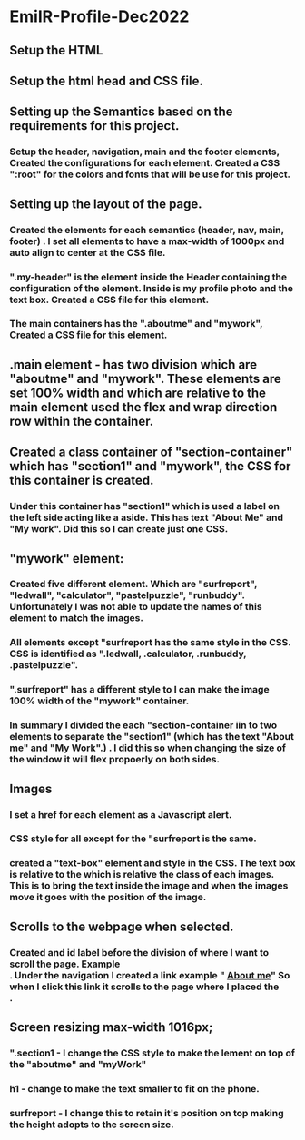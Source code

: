 # EmilR-Profile-Dec2022

## Setup the HTML 

## Setup the html head and CSS file.

## Setting up the Semantics based on the requirements for this project.

### Setup the header, navigation, main and the footer elements, Created the configurations for each element.  Created a CSS ":root" for the colors and fonts that will be use for this project.  

## Setting up the layout of the page.

### Created the elements for each semantics (header, nav, main, footer) .  I set all elements to have a max-width of 1000px and auto align to center at the CSS file.  

### ".my-header" is the element inside the Header  containing the configuration of the element.  Inside is my profile photo and the text box.  Created a CSS file for this element.

### The main containers has the ".aboutme" and "mywork", Created a CSS file for this element.


## .main element - has two division which are "aboutme" and "mywork".  These elements are set 100% width and which are relative to the main element used the flex and wrap direction row within the container.  

## Created a class container of "section-container" which has "section1" and "mywork",  the CSS for this container is created.  

### Under this container has "section1" which is used a label on the left side acting like a aside.  This has text "About Me" and "My work".   Did this so I can create just one CSS.

## "mywork" element:

### Created five different element.  Which are "surfreport", "ledwall", "calculator", "pastelpuzzle", "runbuddy".  Unfortunately I was not able to update the names of this element to match the images.   

### All elements except "surfreport has the same style in the CSS.  CSS is identified as ".ledwall, .calculator, .runbuddy, .pastelpuzzle".

### ".surfreport" has a different style to I can make the image 100% width of the "mywork" container.

### In summary I divided the each "section-container iin to two elements to separate the "section1" (which has the text "About me" and "My Work".) . I did this so when changing the size of the window it will flex propoerly on both sides.

## Images

### I set a href for each element as a Javascript alert.

### CSS style for all except for the "surfreport is the same.

### created a "text-box" element and style in the CSS.  The text box is relative to the  which is relative the class of each images.  This is to bring the text inside the image and when the images move it goes with the position of the image.

## Scrolls to the webpage when selected.

###  Created and id label before the division of where I want to scroll the page.  Example <div id="aboutme" > .  Under the navigation I created a link example " <a href= "#aboutme" > About me</a>" So when I click this link it scrolls to the page where I placed the <div id="aboutme" > .


## Screen resizing max-width 1016px;

### ".section1 - I change the CSS style to make the lement on top of the "aboutme" and "myWork"

### h1 - change to make the text smaller to fit on the phone.

### surfreport - I change this to retain it's position on top making the height adopts to the screen  size.







